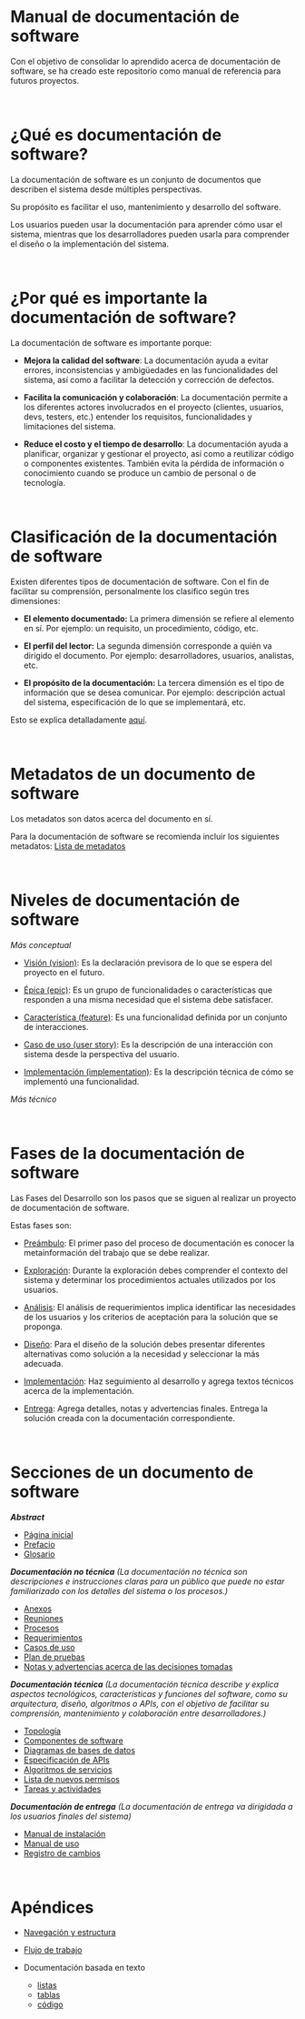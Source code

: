 # Manual de documentación de software

Con el objetivo de consolidar lo aprendido acerca de documentación de software, se ha creado este repositorio como manual de referencia para futuros proyectos.

<br>

# ¿Qué es documentación de software?

La documentación de software es un conjunto de documentos que describen el sistema desde múltiples perspectivas.

Su propósito es facilitar el uso, mantenimiento y desarrollo del software.

Los usuarios pueden usar la documentación para aprender cómo usar el sistema, mientras que los desarrolladores pueden usarla para comprender el diseño o la implementación del sistema.

<br>

# ¿Por qué es importante la documentación de software?

La documentación de software es importante porque:

- **Mejora la calidad del software**: La documentación ayuda a evitar errores, inconsistencias y ambigüedades en las funcionalidades del sistema, así como a facilitar la detección y corrección de defectos.

- **Facilita la comunicación y colaboración**: La documentación permite a los diferentes actores involucrados en el proyecto (clientes, usuarios, devs, testers, etc.) entender los requisitos, funcionalidades y limitaciones del sistema.

- **Reduce el costo y el tiempo de desarrollo**: La documentación ayuda a planificar, organizar y gestionar el proyecto, así como a reutilizar código o componentes existentes. También evita la pérdida de información o conocimiento cuando se produce un cambio de personal o de tecnología.

<br>

# Clasificación de la documentación de software

Existen diferentes tipos de documentación de software. Con el fin de facilitar su comprensión, personalmente los clasifico según tres dimensiones:

- **El elemento documentado:** La primera dimensión se refiere al elemento en sí. Por ejemplo: un requisito, un procedimiento, código, etc.

- **El perfil del lector:** La segunda dimensión corresponde a quién va dirigido el documento. Por ejemplo: desarrolladores, usuarios, analistas, etc.

- **El propósito de la documentación:** La tercera dimensión es el tipo de información que se desea comunicar. Por ejemplo: descripción actual del sistema, especificación de lo que se implementará, etc.

Esto se explica detalladamente [aquí](docs/classification.md).

<br>

# Metadatos de un documento de software

Los metadatos son datos acerca del documento en sí.

Para la documentación de software se recomienda incluir los siguientes metadatos: [Lista de metadatos](docs/meta.md)

<br>

# Niveles de documentación de software

*Más conceptual*

- [Visión (vision)](docs/levels/visions.md): Es la declaración previsora de lo que se espera del proyecto en el futuro.

- [Épica (epic)](docs/levels/epics.md): Es un grupo de funcionalidades o características que responden a una misma necesidad que el sistema debe satisfacer.

- [Característica (feature)](docs/levels/features.md): Es una funcionalidad definida por un conjunto de interacciones.

- [Caso de uso (user story)](docs/levels/use_cases.md): Es la descripción de una interacción con sistema desde la perspectiva del usuario.

- [Implementación (implementation)](docs/levels/implementation.md): Es la descripción técnica de cómo se implementó una funcionalidad.

*Más técnico*

<br>

# Fases de la documentación de software

Las Fases del Desarrollo son los pasos que se siguen al realizar un proyecto de documentación de software.

Estas fases son:

- [Preámbulo](docs/phases/preamble.md): El primer paso del proceso de documentación es conocer la metainformación del trabajo que se debe realizar.

- [Exploración](docs/phases/exploration.md): Durante la exploración debes comprender el contexto del sistema y determinar los procedimientos actuales utilizados por los usuarios.

- [Análisis](docs/phases/analisys.md): El análisis de requerimientos implica identificar las necesidades de los usuarios y los criterios de aceptación para la solución que se proponga.

- [Diseño](docs/phases/design.md): Para el diseño de la solución debes presentar diferentes alternativas como solución a la necesidad y seleccionar la más adecuada.

- [Implementación](docs/phases/implementation.md): Haz seguimiento al desarrollo y agrega textos técnicos acerca de la implementación.

- [Entrega](docs/phases/delivery.md): Agrega detalles, notas y advertencias finales. Entrega la solución creada con la documentación correspondiente.

<br>

# Secciones de un documento de software

_**Abstract**_
- [Página inicial](docs/phases/preamble.md)
- [Prefacio](docs/phases/preamble.md)
- [Glosario](docs/phases/exploration.md)

_**Documentación no técnica** (La documentación no técnica son descripciones e instrucciones claras para un público que puede no estar familiarizado con los detalles del sistema o los procesos.)_

- [Anexos](docs/phases/preamble.md)
- [Reuniones](docs/phases/exploration.md)
- [Procesos](docs/phases/exploration.md)
- [Requerimientos](docs/phases/analisys.md)
- [Casos de uso](docs/phases/design.md)
- [Plan de pruebas](docs/phases/design.md)
- [Notas y advertencias acerca de las decisiones tomadas](docs/phases/design.md)

_**Documentación técnica** (La documentación técnica describe y explica aspectos tecnológicos, características y funciones del software, como su arquitectura, diseño, algoritmos o APIs, con el objetivo de facilitar su comprensión, mantenimiento y colaboración entre desarrolladores.)_

- [Topología](docs/phases/implementation.md)
- [Componentes de software](docs/phases/implementation.md)
- [Diagramas de bases de datos](docs/phases/implementation.md)
- [Especificación de APIs](docs/phases/implementation.md)
- [Algoritmos de servicios](docs/phases/implementation.md)
- [Lista de nuevos permisos](docs/phases/implementation.md)
- [Tareas y actividades](docs/phases/implementation.md)

_**Documentación de entrega** (La documentación de entrega va dirigidada a los usuarios finales del sistema)_

- [Manual de instalación](docs/phases/delivery.md)
- [Manual de uso](docs/phases/delivery.md)
- [Registro de cambios](docs/phases/delivery.md)

<br>

# Apéndices

- [Navegación y estructura](docs/navigation.md)

- [Flujo de trabajo](docs/workflow.md)

- Documentación basada en texto
    - [listas](/docs/text/lists.md)
    - [tablas](/docs/text/tables.md)
    - [código](/docs/text/code.md)